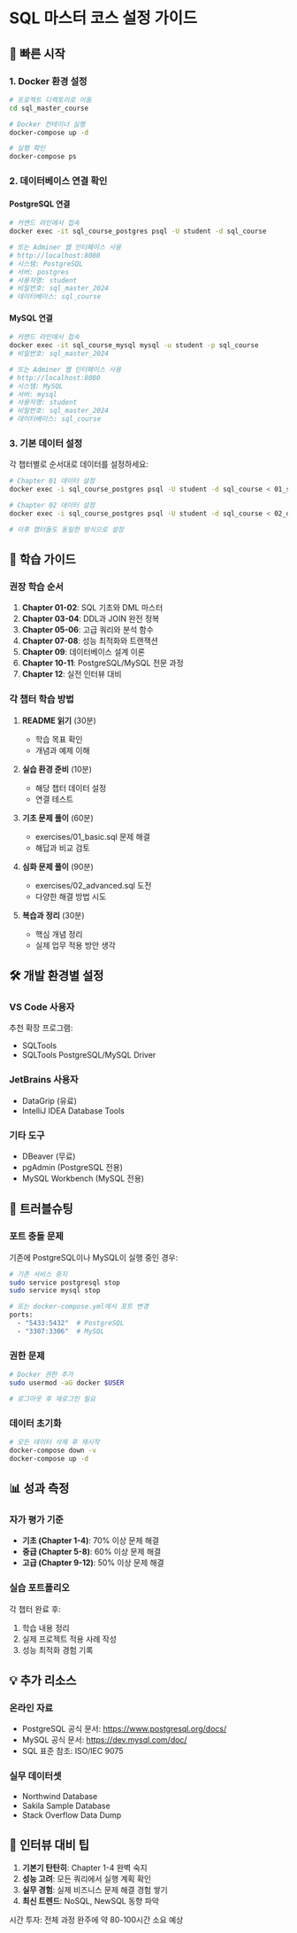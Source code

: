 # SQL 마스터 코스 설정 가이드

## 🚀 빠른 시작

### 1. Docker 환경 설정

```bash
# 프로젝트 디렉토리로 이동
cd sql_master_course

# Docker 컨테이너 실행
docker-compose up -d

# 실행 확인
docker-compose ps
```

### 2. 데이터베이스 연결 확인

#### PostgreSQL 연결
```bash
# 커맨드 라인에서 접속
docker exec -it sql_course_postgres psql -U student -d sql_course

# 또는 Adminer 웹 인터페이스 사용
# http://localhost:8080
# 시스템: PostgreSQL
# 서버: postgres
# 사용자명: student
# 비밀번호: sql_master_2024
# 데이터베이스: sql_course
```

#### MySQL 연결
```bash
# 커맨드 라인에서 접속
docker exec -it sql_course_mysql mysql -u student -p sql_course
# 비밀번호: sql_master_2024

# 또는 Adminer 웹 인터페이스 사용
# http://localhost:8080
# 시스템: MySQL
# 서버: mysql
# 사용자명: student
# 비밀번호: sql_master_2024
# 데이터베이스: sql_course
```

### 3. 기본 데이터 설정

각 챕터별로 순서대로 데이터를 설정하세요:

```bash
# Chapter 01 데이터 설정
docker exec -i sql_course_postgres psql -U student -d sql_course < 01_sql_basics/data/create_tables.sql

# Chapter 02 데이터 설정
docker exec -i sql_course_postgres psql -U student -d sql_course < 02_dml_advanced/data/create_tables.sql

# 이후 챕터들도 동일한 방식으로 설정
```

## 📝 학습 가이드

### 권장 학습 순서

1. **Chapter 01-02**: SQL 기초와 DML 마스터
2. **Chapter 03-04**: DDL과 JOIN 완전 정복
3. **Chapter 05-06**: 고급 쿼리와 분석 함수
4. **Chapter 07-08**: 성능 최적화와 트랜잭션
5. **Chapter 09**: 데이터베이스 설계 이론
6. **Chapter 10-11**: PostgreSQL/MySQL 전문 과정
7. **Chapter 12**: 실전 인터뷰 대비

### 각 챕터 학습 방법

1. **README 읽기** (30분)
   - 학습 목표 확인
   - 개념과 예제 이해

2. **실습 환경 준비** (10분)
   - 해당 챕터 데이터 설정
   - 연결 테스트

3. **기초 문제 풀이** (60분)
   - exercises/01_basic.sql 문제 해결
   - 해답과 비교 검토

4. **심화 문제 풀이** (90분)
   - exercises/02_advanced.sql 도전
   - 다양한 해결 방법 시도

5. **복습과 정리** (30분)
   - 핵심 개념 정리
   - 실제 업무 적용 방안 생각

## 🛠️ 개발 환경별 설정

### VS Code 사용자

추천 확장 프로그램:
- SQLTools
- SQLTools PostgreSQL/MySQL Driver

### JetBrains 사용자

- DataGrip (유료)
- IntelliJ IDEA Database Tools

### 기타 도구

- DBeaver (무료)
- pgAdmin (PostgreSQL 전용)
- MySQL Workbench (MySQL 전용)

## 🔧 트러블슈팅

### 포트 충돌 문제

기존에 PostgreSQL이나 MySQL이 실행 중인 경우:

```bash
# 기존 서비스 중지
sudo service postgresql stop
sudo service mysql stop

# 또는 docker-compose.yml에서 포트 변경
ports:
  - "5433:5432"  # PostgreSQL
  - "3307:3306"  # MySQL
```

### 권한 문제

```bash
# Docker 권한 추가
sudo usermod -aG docker $USER

# 로그아웃 후 재로그인 필요
```

### 데이터 초기화

```bash
# 모든 데이터 삭제 후 재시작
docker-compose down -v
docker-compose up -d
```

## 📊 성과 측정

### 자가 평가 기준

- **기초 (Chapter 1-4)**: 70% 이상 문제 해결
- **중급 (Chapter 5-8)**: 60% 이상 문제 해결  
- **고급 (Chapter 9-12)**: 50% 이상 문제 해결

### 실습 포트폴리오

각 챕터 완료 후:
1. 학습 내용 정리
2. 실제 프로젝트 적용 사례 작성
3. 성능 최적화 경험 기록

## 💡 추가 리소스

### 온라인 자료
- PostgreSQL 공식 문서: https://www.postgresql.org/docs/
- MySQL 공식 문서: https://dev.mysql.com/doc/
- SQL 표준 참조: ISO/IEC 9075

### 실무 데이터셋
- Northwind Database
- Sakila Sample Database
- Stack Overflow Data Dump

## 🎯 인터뷰 대비 팁

1. **기본기 탄탄히**: Chapter 1-4 완벽 숙지
2. **성능 고려**: 모든 쿼리에서 실행 계획 확인
3. **실무 경험**: 실제 비즈니스 문제 해결 경험 쌓기
4. **최신 트렌드**: NoSQL, NewSQL 동향 파악

시간 투자: 전체 과정 완주에 약 80-100시간 소요 예상